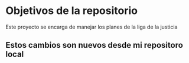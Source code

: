 # Objetivos de la repositorio

Este proyecto se encarga de manejar los planes de la liga de la justicia


## Estos cambios son nuevos desde mi repositoro local